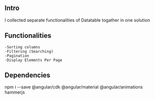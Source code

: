 ## Intro
I collected separate functionalities of Datatable togather in one solution 

## Functionalities
    -Sorting columns
    -Filtering (Searching)
    -Pagination
    -Display Elements Per Page

## Dependencies
npm i --save @angular/cdk @angular/material @angular/animations hammerjs

